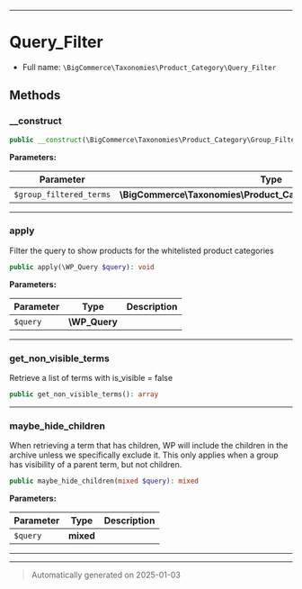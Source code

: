 ***

# Query_Filter





* Full name: `\BigCommerce\Taxonomies\Product_Category\Query_Filter`




## Methods


### __construct



```php
public __construct(\BigCommerce\Taxonomies\Product_Category\Group_Filtered_Terms $group_filtered_terms): mixed
```








**Parameters:**

| Parameter | Type | Description |
|-----------|------|-------------|
| `$group_filtered_terms` | **\BigCommerce\Taxonomies\Product_Category\Group_Filtered_Terms** |  |





***

### apply

Filter the query to show products for the whitelisted product categories

```php
public apply(\WP_Query $query): void
```








**Parameters:**

| Parameter | Type | Description |
|-----------|------|-------------|
| `$query` | **\WP_Query** |  |





***

### get_non_visible_terms

Retrieve a list of terms with is_visible = false

```php
public get_non_visible_terms(): array
```












***

### maybe_hide_children

When retrieving a term that has children, WP will include the children in the archive unless we specifically
exclude it. This only applies when a group has visibility of a parent term, but not children.

```php
public maybe_hide_children(mixed $query): mixed
```








**Parameters:**

| Parameter | Type | Description |
|-----------|------|-------------|
| `$query` | **mixed** |  |





***


***
> Automatically generated on 2025-01-03

